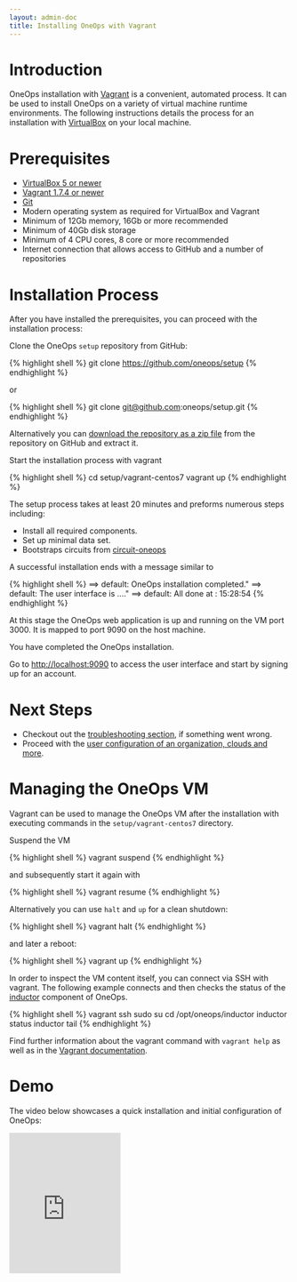 ```yaml
---
layout: admin-doc
title: Installing OneOps with Vagrant
---
```


# Introduction

OneOps installation with [Vagrant](http://www.vagrantup.com) is a convenient, automated process. It can be used to
install OneOps on a variety of virtual machine runtime environments. The following instructions details the
process for an installation with [VirtualBox](https://www.virtualbox.org/) on your local machine.

# Prerequisites

- <a href="https://www.virtualbox.org/" target="_blank">VirtualBox 5 or newer</a>
- <a href="https://www.vagrantup.com/" target="_blank">Vagrant 1.7.4 or newer</a>
- <a href="https://git-scm.com/" target="_blank">Git</a>
- Modern operating system as required for VirtualBox and Vagrant
- Minimum of 12Gb memory, 16Gb or more recommended
- Minimum of 40Gb disk storage
- Minimum of 4 CPU cores, 8 core or more recommended
- Internet connection that allows access to GitHub and a number of repositories

# Installation Process

After you have installed the prerequisites, you can proceed with the installation process:

Clone the OneOps `setup` repository from GitHub:

{% highlight shell %}
git clone https://github.com/oneops/setup
{% endhighlight %}

or

{% highlight shell %}
git clone git@github.com:oneops/setup.git
{% endhighlight %}

Alternatively you can [download the repository as a zip file](https://github.com/oneops/setup/archive/master.zip)
from the repository on GitHub and extract it.

Start the installation process with vagrant

{% highlight shell %}
cd setup/vagrant-centos7
vagrant up
{% endhighlight %}

The setup process takes at least 20 minutes and preforms numerous steps including:

- Install all required components.
- Set up minimal data set.
- Bootstraps circuits from [circuit-oneops](https://github.com/oneops/circuit-oneops-1/)

A successful installation ends with a message similar to

{% highlight shell %}
==> default: OneOps installation completed."
==> default: The user interface is ...."
==> default: All done at : 15:28:54
{% endhighlight %}

At this stage the OneOps web application is up and running on the VM port 3000. It is mapped to port
9090 on the host machine.

You have completed the OneOps installation.

Go to [http://localhost:9090](http://localhost:9090) to access the user interface and start by signing up for an
account.

# Next Steps

- Checkout out the [troubleshooting section](/admin/testing/), if something went wrong.
- Proceed with the [user configuration of an organization, clouds and more](/user/overview).

# Managing the OneOps VM

Vagrant can be used to manage the OneOps VM after the installation with executing commands in the
`setup/vagrant-centos7` directory.

Suspend the VM

{% highlight shell %}
vagrant suspend
{% endhighlight %}

and subsequently start it again with

{% highlight shell %}
vagrant resume
{% endhighlight %}

Alternatively you can use `halt` and `up` for a clean shutdown:

{% highlight shell %}
vagrant halt
{% endhighlight %}

and later a reboot:

{% highlight shell %}
vagrant up
{% endhighlight %}

In order to inspect the VM content itself, you can connect via SSH with vagrant. The following example connects
and then checks the status of the [inductor](/admin/references/inductor.html) component of OneOps.

{% highlight shell %}
vagrant ssh
sudo su
cd /opt/oneops/inductor
inductor status
inductor tail
{% endhighlight %}

Find further information about the vagrant command with ```vagrant help``` as well as in the
[Vagrant documentation](https://www.vagrantup.com/docs/).

# Demo

The video below showcases a quick installation and initial configuration of OneOps:

<iframe src="https://player.vimeo.com/video/154112203" width="200 " height="253" frameborder="0" webkitallowfullscreen mozallowfullscreen allowfullscreen></iframe>


